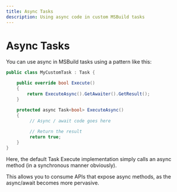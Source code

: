 ```yaml
---
title: Async Tasks
description: Using async code in custom MSBuild tasks
---
```

# Async Tasks

You can use async in MSBuild tasks using a pattern like this:

```csharp
public class MyCustomTask : Task {

    public override bool Execute()
    {
        return ExecuteAsync().GetAwaiter().GetResult();
    }

    protected async Task<bool> ExecuteAsync()
    {
         // Async / await code goes here
         
         // Return the result
         return true;
    }
}

```

Here, the default Task Execute implementation simply calls an async method (in a synchronous manner obviously).

This allows you to consume APIs that expose async methods, as the async/await becomes more pervasive.